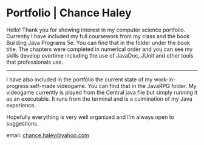 # Portfolio  | Chance Haley

Hello! Thank you for showing interest in my computer science portfolio. 
Currently I have included my full coursework from my class and the book Building Java Programs 5e. You can find that in the folder under the book title.
The chapters were completed in numerical order and you can see my skills develop overtime including the use of JavaDoc, JUnit and other tools that professionals use.

------------------------------------------------------------------------------------------------------------------------------------
I have also included in the portfolio the current state of my work-in-progress self-made videogame. You can find that in the JavaRPG folder.
My videogame currently is played from the Central java file but simply running it as an executable. It runs from the terminal and is a culmination of my Java experience.

Hopefully everything is very well organized and I'm always open to suggestions.

email: chance.haley@yahoo.com

